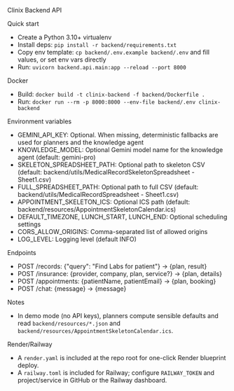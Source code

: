 Clinix Backend API

Quick start
- Create a Python 3.10+ virtualenv
- Install deps: `pip install -r backend/requirements.txt`
- Copy env template: `cp backend/.env.example backend/.env` and fill values, or set env vars directly
- Run: `uvicorn backend.api.main:app --reload --port 8000`

Docker
- Build: `docker build -t clinix-backend -f backend/Dockerfile .`
- Run: `docker run --rm -p 8000:8000 --env-file backend/.env clinix-backend`

Environment variables
- GEMINI_API_KEY: Optional. When missing, deterministic fallbacks are used for planners and the knowledge agent
- KNOWLEDGE_MODEL: Optional Gemini model name for the knowledge agent (default: gemini-pro)
- SKELETON_SPREADSHEET_PATH: Optional path to skeleton CSV (default: backend/utils/MedicalRecordSkeletonSpreadsheet - Sheet1.csv)
- FULL_SPREADSHEET_PATH: Optional path to full CSV (default: backend/utils/MedicalRecordSpreadsheet - Sheet1.csv)
- APPOINTMENT_SKELETON_ICS: Optional ICS path (default: backend/resources/AppointmentSkeletonCalendar.ics)
- DEFAULT_TIMEZONE, LUNCH_START, LUNCH_END: Optional scheduling settings
- CORS_ALLOW_ORIGINS: Comma-separated list of allowed origins
- LOG_LEVEL: Logging level (default INFO)

Endpoints
- POST /records: {"query": "Find Labs for patient"} -> {plan, result}
- POST /insurance: {provider, company, plan, service?} -> {plan, details}
- POST /appointments: {patientName, patientEmail} -> {plan, booking}
- POST /chat: {message} -> {message}

Notes
- In demo mode (no API keys), planners compute sensible defaults and read `backend/resources/*.json` and `backend/resources/AppointmentSkeletonCalendar.ics`.

Render/Railway
- A `render.yaml` is included at the repo root for one-click Render blueprint deploy.
- A `railway.toml` is included for Railway; configure `RAILWAY_TOKEN` and project/service in GitHub or the Railway dashboard.
